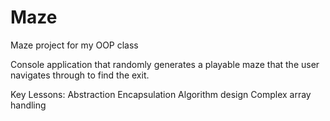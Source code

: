 # Maze
Maze project for my OOP class

Console application that randomly generates a playable maze that the user navigates through to find the exit.

Key Lessons:
Abstraction
Encapsulation
Algorithm design
Complex array handling
